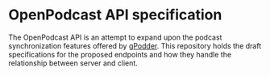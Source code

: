 # OpenPodcast API specification

The OpenPodcast API is an attempt to expand upon the podcast synchronization features offered by [gPodder](https://gpodder.net). This repository holds the draft specifications for the proposed endpoints and how they handle the relationship between server and client.
